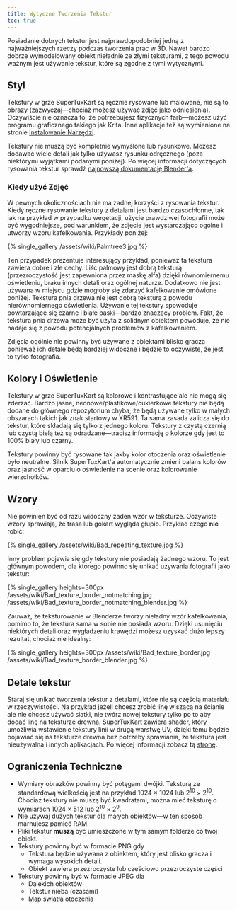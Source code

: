 ```yaml
---
title: Wytyczne Tworzenia Tekstur
toc: true
---
```

Posiadanie dobrych tekstur jest najprawdopodobniej jedną z najważniejszych rzeczy podczas tworzenia prac w 3D. Nawet bardzo dobrze wymodelowany obiekt nieładnie ze złymi teksturami, z tego powodu ważnym jest używanie tekstur, które są zgodne z tymi wytycznymi.

## Styl

Tekstury w grze SuperTuxKart są ręcznie rysowane lub malowane, nie są to obrazy (zazwyczaj—chociaż możesz używać zdjęć jako odniesienia). Oczywiście nie oznacza to, że potrzebujesz fizycznych farb—możesz użyć programu graficznego takiego jak Krita. Inne aplikacje też są wymienione na stronie [Instalowanie Narzędzi](Installing_Tools).

Tekstury nie muszą być kompletnie wymyślone lub rysunkowe. Możesz dodawać wiele detali jak tylko używasz rysunku odręcznego (poza niektórymi wyjątkami podanymi poniżej). Po więcej informacji dotyczących rysowania tekstur sprawdź [najnowszą dokumentację Blender'a](https://docs.blender.org/manual/en/latest/sculpt_paint/texture_paint/index.html).

### Kiedy użyć Zdjęć

W pewnych okolicznościach nie ma żadnej korzyści z rysowania tekstur. Kiedy ręczne rysowanie tekstury z detalami jest bardzo czasochłonne, tak jak na przykład w przypadku wegetacji, użycie prawdziwej fotografii może być wygodniejsze, pod warunkiem, że zdjęcie jest wystarczająco ogólne i utworzy wzoru kafelkowania. Przykłady poniżej:

{% single_gallery /assets/wiki/Palmtree3.jpg %}

Ten przypadek prezentuje interesujący przykład, ponieważ ta tekstura zawiera dobre i złe cechy. Liść palmowy jest dobrą teksturą (przezroczystość jest zapewniona przez maskę alfa) dzięki równomiernemu oświetleniu, braku innych detali oraz ogólnej naturze. Dodatkowo nie jest używana w miejscu gdzie mogłoby się zdarzyć kafelkowanie omówione poniżej. Tekstura pnia drzewa nie jest dobrą teksturą z powodu nierównomiernego oświetlenia. Używanie tej tekstury spowoduje powtarzające się czarne i białe paski—bardzo znaczący problem. Fakt, że tekstura pnia drzewa może być użyta z solidnym obiektem powoduje, że nie nadaje się z powodu potencjalnych problemów z kafelkowaniem.

Zdjęcia ogólnie nie powinny być używane z obiektami blisko  gracza ponieważ ich detale będą bardziej widoczne i będzie to oczywiste, że jest to tylko fotografia.

## Kolory i Oświetlenie

Tekstury w grze SuperTuxKart są kolorowe i kontrastujące ale nie mogą się zderzać. Bardzo jasne, neonowe/plastikowe/cukierkowe tekstury nie będą dodane do głównego repozytorium chyba, że będą używane tylko w małych obszarach takich jak znak startowy w XR591. Ta sama zasada zalicza się do tekstur, które składają się tylko z jednego koloru. Tekstury z czystą czernią lub czystą bielą też są odradzane—tracisz informację o kolorze gdy jest to 100% biały lub czarny.

Tekstury powinny być rysowane tak jakby kolor otoczenia oraz oświetlenie było neutralne. Silnik SuperTuxKart'a automatycznie zmieni balans kolorów oraz jasność w oparciu o oświetlenie na scenie oraz kolorowanie wierzchołków.

## Wzory

Nie powinien być od razu widoczny żaden wzór w teksturze. Oczywiste wzory sprawiają, że trasa lub gokart wygląda głupio. Przykład czego **nie** robić:

{% single_gallery /assets/wiki/Bad_repeating_texture.jpg %}

Inny problem pojawia się gdy tekstury nie posiadają żadnego wzoru. To jest głównym powodem, dla którego powinno się unikać używania fotografii jako tekstur:

{% single_gallery heights=300px
/assets/wiki/Bad_texture_border_notmatching.jpg
/assets/wiki/Bad_texture_border_notmatching_blender.jpg
%}

Zauważ, że teksturowanie w Blenderze tworzy nieładny wzór kafelkowania, pomimo to, że tekstura sama w sobie nie posiada wzoru. Dzięki usunięciu niektórych detali oraz wygładzeniu krawędzi możesz uzyskać dużo lepszy rezultat, chociaż nie idealny:

{% single_gallery heights=300px
/assets/wiki/Bad_texture_border.jpg
/assets/wiki/Bad_texture_border_blender.jpg
%}

## Detale tekstur

Staraj się unikać tworzenia tekstur z detalami, które nie są częścią materiału w rzeczywistości. Na przykład jeżeli chcesz zrobić linę wiszącą na ścianie ale nie chcesz używać siatki, nie twórz nowej tekstury tylko po to aby dodać linę na teksturze drewna. SuperTuxKart zawiera shader, który umożliwia wstawienie tekstury linii w drugą warstwę UV, dzięki temu będzie pojawiać się na teksturze drewna bez potrzeby sprawiania, że tekstura jest nieużywalna i innych aplikacjach. Po więcej informacji zobacz tą [stronę](Texturing#Decals).

## Ograniczenia Techniczne
* Wymiary obrazków powinny być potęgami dwójki. Teksturą ze standardową wielkością jest na przykład 1024 × 1024 lub  2<sup>10</sup> × 2<sup>10</sup>. Chociaż tekstury nie muszą być kwadratami, można mieć teksturę o wymiarach 1024 × 512 lub 2<sup>10</sup> × 2<sup>9</sup>.
* Nie używaj dużych tekstur dla małych obiektów—w ten sposób marnujesz pamięć RAM.
* Pliki tekstur **muszą** być umieszczone w tym samym folderze co twój obiekt.
* Tekstury powinny być w formacie PNG gdy
    * Tekstura będzie używana z obiektem, który jest blisko gracza i wymaga wysokich detali.
    * Obiekt zawiera przezroczyste lub częściowo przezroczyste części
* Tekstury powinny być w formacie JPEG dla
    * Dalekich obiektów
    * Tekstur nieba (czasami)
    * Map światła otoczenia
